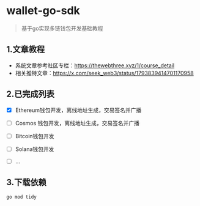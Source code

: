 # wallet-go-sdk
> 基于go实现多链钱包开发基础教程


## 1.文章教程

- 系统文章参考社区专栏：https://thewebthree.xyz/1/course_detail
- 相关推特文章：https://x.com/seek_web3/status/1793839414701170958


## 2.已完成列表

- [x] Ethereum钱包开发，离线地址生成，交易签名并广播
- [ ] Cosmos 钱包开发，离线地址生成，交易签名并广播
- [ ] Bitcoin钱包开发
- [ ] Solana钱包开发
- [ ] ...


## 3.下载依赖

```shell
go mod tidy
```
